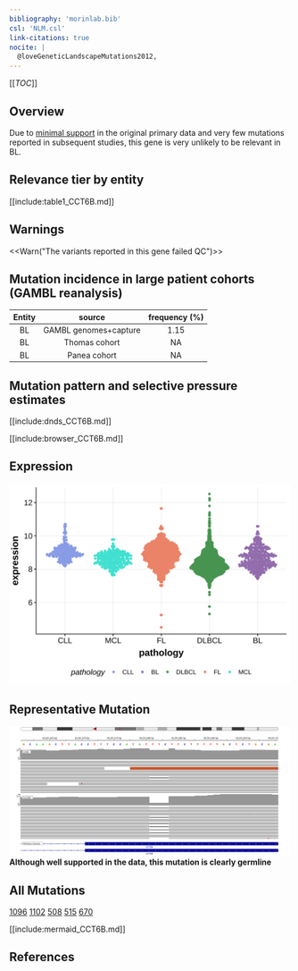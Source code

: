 ```yaml
---
bibliography: 'morinlab.bib'
csl: 'NLM.csl'
link-citations: true
nocite: |
  @loveGeneticLandscapeMutations2012, 
---
```

[[_TOC_]]



## Overview

Due to [minimal support](CCT6B#representative-mutations) in the original primary data and very few mutations reported in subsequent studies, this gene is very unlikely to be relevant in BL. 


## Relevance tier by entity

[[include:table1_CCT6B.md]]

## Warnings

<<Warn("The variants reported in this gene failed QC")>>

## Mutation incidence in large patient cohorts (GAMBL reanalysis)

|Entity|source               |frequency (%)|
|:------:|:---------------------:|:-------------:|
|BL    |GAMBL genomes+capture|1.15         |
|BL    |Thomas cohort        |  NA         |
|BL    |Panea cohort         |  NA         |

## Mutation pattern and selective pressure estimates

[[include:dnds_CCT6B.md]]




[[include:browser_CCT6B.md]]

## Expression
![](images/gene_expression/CCT6B_by_pathology.svg)
<!-- ORIGIN: loveGeneticLandscapeMutations2012 -->
<!-- BL: loveGeneticLandscapeMutations2012 -->

## Representative Mutation
![](primary/Love_CCT6B.svg)
**Although well supported in the data, this mutation is clearly germline**

## All Mutations

[1096](https://www.bcgsc.ca/downloads/morinlab/GAMBL/Love/1096_reports.html)
[1102](https://www.bcgsc.ca/downloads/morinlab/GAMBL/Love/1102_reports.html)
[508](https://www.bcgsc.ca/downloads/morinlab/GAMBL/Love/508_reports.html)
[515](https://www.bcgsc.ca/downloads/morinlab/GAMBL/Love/515_reports.html)
[670](https://www.bcgsc.ca/downloads/morinlab/GAMBL/Love/670_reports.html)

[[include:mermaid_CCT6B.md]]

## References
